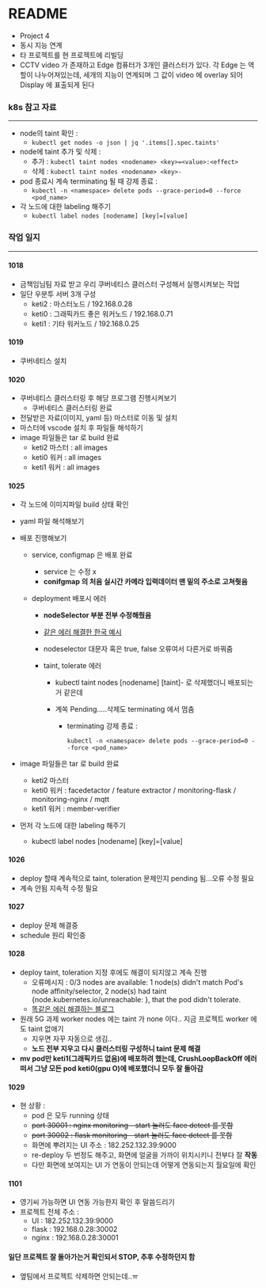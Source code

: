 # README

- Project 4
- 동시 지능 연계
- 타 프로젝트를 현 프로젝트에 리빌딩
- CCTV video 가 존재하고 Edge 컴퓨터가 3개인 클러스터가 있다. 각 Edge 는 역할이 나누어져있는데, 세개의 지능이 연계되며 그 값이 video 에 overlay 되어 Display 에 표출되게 된다



### k8s 참고 자료

---

- node의 taint 확인 :
  -  `kubectl get nodes -o json | jq '.items[].spec.taints' `
- node에 taint 추가 및 삭제 :
  - 추가 : `kubectl taint nodes <nodename> <key>=<value>:<effect>`
  - 삭제 : `kubectl taint nodes <nodename> <key>-`
- pod 종료시 계속 terminating 될 때 강제 종료 : 
  - `kubectl -n <namespace> delete pods --grace-period=0 --force <pod_name>`
- 각 노드에 대한 labeling 해주기
  - `kubectl label nodes [nodename] [key]=[value]`



### 작업 일지

---

#### 1018

- 금책임님팀 자료 받고 우리 쿠버네티스 클러스터 구성해서 실행시켜보는 작업
- 일단 우분투 서버 3개 구성
  - keti2 : 마스터노드 / 192.168.0.28
  - keti0 : 그래픽카드 좋은 워커노드 / 192.168.0.71
  - keti1 : 기타 워커노드 / 192.168.0.25



#### 1019

- 쿠버네티스 설치



#### 1020

- 쿠버네티스 클러스터링 후 해당 프로그램 진행시켜보기
  - 쿠버네티스 클러스터링 완료
- 전달받은 자료(이미지, yaml 등) 마스터로 이동 및 설치
- 마스터에 vscode 설치 후 파일들 해석하기
- image 파일들은 tar 로 build 완료
  - keti2 마스터 : all images
  - keti0 워커 : all images
  - keti1 워커 : all images



#### 1025

- 각 노드에 이미지파일 build 상태 확인

- yaml 파일 해석해보기

- 배포 진행해보기

  - service, configmap 은 배포 완료

    - service 는 수정 x
    - **conifgmap 의 처음 실시간 카메라 입력데이터 맨 밑의 주소로 고쳐줫음**

  - deployment 배포시 에러

    - **nodeSelector 부분 전부 수정해줬음**

    - [같은 에러 해결한 한국 예시](https://nevido.tistory.com/315)

    - nodeselector 대문자 혹은 true, false 오류여서 다른거로 바꿔줌

    - taint, tolerate 에러

      - kubectl taint nodes [nodename] [taint]- 로 삭제했더니 배포되는거 같은데

      - 계쏙 Pending.....삭제도 terminating 에서 멈춤

        - terminating 강제 종료 : 

          ```kubectl -n <namespace> delete pods --grace-period=0 --force <pod_name>```

- image 파일들은 tar 로 build 완료

  - keti2 마스터
  - keti0 워커 : facedetactor / feature extractor / monitoring-flask / monitoring-nginx / mqtt
  - keti1 워커 : member-verifier

- 먼저 각 노드에 대한 labeling 해주기

  - kubectl label nodes [nodename] [key]=[value]



#### 1026

- deploy 할때 계속적으로 taint, toleration 문제인지 pending 됨...오류 수정 필요
- 계속 안됨 지속적 수정 필요



#### 1027

- deploy 문제 해결중
- schedule 원리 확인중



#### 1028

- deploy taint, toleration 지정 후에도 해결이 되지않고 계속 진행
  - 오류메시지 : 0/3 nodes are available: 1 node(s) didn't match Pod's node affinity/selector, 2 node(s) had taint {node.kubernetes.io/unreachable: }, that the pod didn't tolerate.
  - [똑같은 에러 해결하는 블로그](https://waspro.tistory.com/563)
- 원래 5G 과제 worker nodes 에는 taint 가 none 이다.. 지금 프로젝트 worker 에도 taint 없애기
  - 지우면 자꾸 자동으로 생김..
  - **노드 전부 지우고 다시 클러스터링 구성하니 taint 문제 해결**
- **mv pod만 keti1(그래픽카드 없음)에 배포하려 했는데, CrushLoopBackOff 에러떠서 그냥 모든 pod keti0(gpu O)에 배포했더니 모두 잘 돌아감**



#### 1029

- 현 상황 : 
  - pod 은 모두 running 상태
  - ~~port 30001 : nginx monitoring - start 눌러도 face detect 를 못함~~
  - ~~port 30002 : flask monitoring - start 눌러도 face detect 를 못함~~
  - 화면에 뿌려지는 UI 주소 : 182.252.132.39:9000
  - re-deploy 두 번정도 해주고, 화면에 얼굴을 가까이 위치시키니 전부다 잘 **작동**
  - 다만 화면에 보여지는 UI 가 연동이 안되는데 어떻게 연동되는지 월요일에 확인



#### 1101

- 영기씨 가능하면 UI 연동 가능한지 확인 후 말씀드리기
- 프로젝트 전체 주소 :
  - UI : 182.252.132.39:9000
  - flask : 192.168.0.28:30002
  - nginx : 192.168.0.28:30001



#### 일단 프로젝트 잘 돌아가는거 확인되서 STOP, 추후 수정하던지 함

- 옆팀에서 프로젝트 삭제하면 안되는데..ㅠ